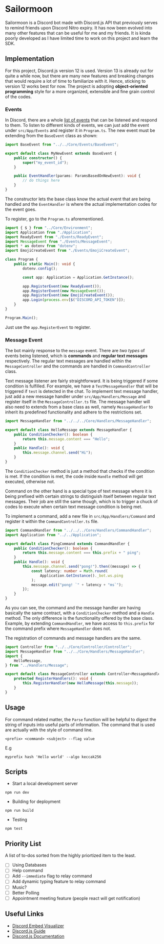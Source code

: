 # Sailormoon

Sailormoon is a Discord bot made with Discord.js API that previously serves to remind friends upon Discord Nitro expiry. It has now been evolved into many other features that can be useful for me and my friends. It is kinda poorly developed as I have limited time to work on this project and learn the SDK.

## Implementation

For this project, Discord.js version 12 is used. Version 13 is already out for quite a while now, but there are many new features and breaking changes that would require a lot of time to familiarize with it. Hence, sticking to version 12 works best for now. The project is adopting **object-oriented programming** style for a more organized, extensible and fine grain control of the codes. 

### Events

In Discord, there are a whole [list of events](https://discord.js.org/#/docs/discord.js/13.8.0/class/Client) that can be listened and respond to them. To listen to different kinds of events, we can just add the event under `src/App/Events` and register it in `Program.ts`. The new event must be extending from the `BaseEvent` class as shown:

```ts
import BaseEvent from "../../Core/Events/BaseEvent";

export default class MyNewEvent extends BaseEvent {
    public constructor() {
        super("my_event_id");
    }

    public EventHandler(params: ParamsBasedOnNewEvent): void {
        // do things here
    }
}
```

The constructor lets the base class know the actual event that are being handled and the `EventHandler` is where the actual implementation codes for the event goes.

To register, go to the `Program.ts` aforementioned.

```ts
import { $ } from "../Core/Environment";
import Application from "./Application";
import ReadyEvent from "./Events/ReadyEvent";
import MessageEvent from "./Events/MessageEvent";
import * as dotenv from "dotenv";
import EmojiCreateEvent from "./Events/EmojiCreateEvent";

class Program {
    public static Main(): void {
        dotenv.config();

        const app: Application = Application.GetInstance();

        app.RegisterEvent(new ReadyEvent());
        app.RegisterEvent(new MessageEvent());
        app.RegisterEvent(new EmojiCreateEvent());
        app.Login(process.env[$("DISCORD_API_TOKEN")]);
    }
}

Program.Main();
```

Just use the `app.RegisterEvent` to register.


### Message Event

The bot mainly response to the `message` event. There are _two types_ of events being listened, which is **commands** and **regular text messages** respectively. The regular text messages are handled within the `MessageController` and the commands are handled in `CommandController` class.

Text message listener are fairly straightforward. It is being triggered if some condition is fulfilled. For example, we have a `TestMessageHandler` that will be triggered if `test` is detected in the chat. To implement text message handler, just add a new message handler under `src/App/Handlers/Message` and register itself in the `MessageController.ts` file. The message handler will also need to extends from a base class as well, namely `MessageHandler` to inherit its predefined functionality and adhere to the restrictions set.

```ts
import MessageHandler from "../../../Core/Handlers/MessageHandler";

export default class HelloMessage extends MessageHandler {
    public ConditionChecker(): boolean {
        return this.message.content === "Hello";
    }
    public Handle(): void {
        this.message.channel.send("Hi");
    }
}
```

The `ConditionChecker` method is just a method that checks if the condition is met. If the condition is met, the code inside `Handle` method will get executed, otherwise not.

Command on the other hand is a special type of text message where it is being prefixed with certain strings to distinguish itself between regular text messages. Their job are still the same though, which is to trigger a chuck of codes to execute when certain text message condition is being met.

To implement a command, add a new file in `src/App/Handlers/Command` and register it within the `CommandController.ts` file.

```ts
import CommandHandler from "../../../Core/Handlers/CommandHandler";
import Application from "../../Application";

export default class PingCommand extends CommandHandler {
    public ConditionChecker(): boolean {
        return this.message.content === this.prefix + " ping";
    }
    public Handle(): void {
        this.message.channel.send("pong!").then((message) => {
            const latency: number = Math.round(
                Application.GetInstance()._bot.ws.ping
            );
            message.edit("pong! `" + latency + "ms`");
        });
    }
}
```

As you can see, the command and the message handler are having basically the same contract, with a `ConditionChecker` method and a `Handle` method. The only difference is the functionality offered by the base class. Example, by extending `CommandHandler`, we have access to `this.prefix` for the command prefix where `MessageHandler` does not.

The registration of commands and message handlers are the same. 

```ts
import Controller from "../../Core/Controller/Controller";
import MessageHandler from "../../Core/Handlers/MessageHandler";
import {
    HelloMessage,
} from "../Handlers/Message";

export default class MessageController extends Controller<MessageHandler> {
    protected RegisterHandlers(): void {
        this.RegisterHandler(new HelloMessage(this.message));
    }
}
```

## Usage

For command related matter, the `Parse` function will be helpful to digest the string of inputs into useful parts of information. The command that is used are actually with the style of command line.

```
<prefix> <command> <subject> --flag value
```

E.g

```
myprefix hash 'Hello world' --algo keccak256
```

## Scripts

- Start a local development server

```
npm run dev
```

- Building for deployment

```
npm run build
```

- Testing

```
npm test
```

## Priority List

A list of to-dos sorted from the highly priortized item to the least.


- [ ] Using Databases
- [ ] Help command
- [ ] Add `--immediate` flag to relay command
- [ ] Add dynamic typing feature to relay command
- [ ] Music?
- [ ] Better Polling
- [ ] Appointment meeting feature (people react will get notification)

## Useful Links

- [Discord Embed Visualizer](https://autocode.com/tools/discord/embed-builder/)
- [Discord.js Guide](https://discordjs.guide/#before-you-begin)
- [Discord.js Documentation](https://discord.js.org/#/docs/discord.js/13.8.0/general/welcome)

